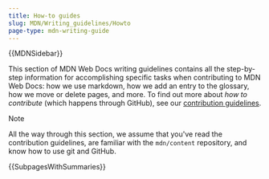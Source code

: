 ```yaml
---
title: How-to guides
slug: MDN/Writing_guidelines/Howto
page-type: mdn-writing-guide
---
```


{{MDNSidebar}}

This section of MDN Web Docs writing guidelines contains all the step-by-step information for accomplishing specific tasks when contributing to MDN Web Docs: how we use markdown, how we add an entry to the glossary, how we move or delete pages, and more. To find out more about _how to contribute_ (which happens through GitHub), see our [contribution guidelines](/en-US/docs/MDN/Community).

> [!NOTE]
> All the way through this section, we assume that you've read the contribution guidelines, are familiar with the `mdn/content` repository, and know how to use git and GitHub.

{{SubpagesWithSummaries}}
